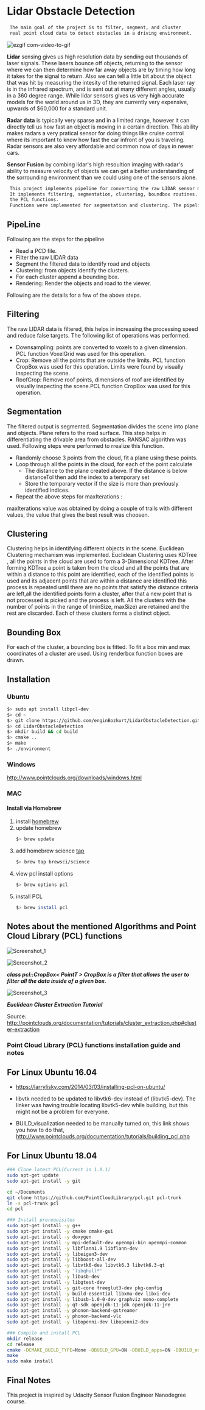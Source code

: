 # Lidar Obstacle Detection

```diff
 The main goal of the project is to filter, segment, and cluster  
 real point cloud data to detect obstacles in a driving environment.
```
![ezgif com-video-to-gif](https://user-images.githubusercontent.com/30608533/65621434-65750100-dfcc-11e9-864f-b9a93de1b16e.gif)

**Lidar** sensing gives us high resolution data by sending out thousands of laser signals. These lasers bounce off objects, returning to the sensor where we can then determine how far away objects are by timing how long it takes for the signal to return. Also we can tell a little bit about the object that was hit by measuring the intesity of the returned signal. Each laser ray is in the infrared spectrum, and is sent out at many different angles, usually in a 360 degree range. While lidar sensors gives us very high accurate models for the world around us in 3D, they are currently very expensive, upwards of $60,000 for a standard unit.

**Radar data** is typically very sparse and in a limited range, however it can directly tell us how fast an object is moving in a certain direction. This ability makes radars a very pratical sensor for doing things like cruise control where its important to know how fast the car infront of you is traveling. Radar sensors are also very affordable and common now of days in newer cars.

**Sensor Fusion** by combing lidar's high resoultion imaging with radar's ability to measure velocity of objects we can get a better understanding of the sorrounding environment than we could using one of the sensors alone.

```diff
 This project implements pipeline for converting the raw LIDAR sensor measurements into trackable objects. 
 It implements filtering, segmentation, clustering, boundbox routines. Filtering was performed using 
 the PCL functions. 
 Functions were implemented for segmentation and clustering. The pipeline details are as the following.
```


## PipeLine 
Following are the steps for the pipeline
- Read a PCD file.
- Filter the raw LIDAR data 
- Segment the filtered data to identify road and objects
- Clustering: from objects identify the clusters.
- For each cluster append a bounding box. 
- Rendering: Render the objects and road to the viewer. 



Following are the details for a few of the above steps. 

## Filtering
The raw LIDAR data is filtered, this helps in increasing the processing speed and reduce false targets. The following list of operations was performed. 
 - Downsampling: points are converted to voxels to a given dimension. PCL function VoxelGrid was used for this operation.
 - Crop: Remove all the points that are outside the limits. PCL function CropBox was used for this operation. Limits were found by visually inspecting the scene. 
 - RoofCrop: Remove roof points, dimensions of roof are identified by visually inspecting the scene.PCL function CropBox was used for this operation.
 
## Segmentation
The filtered output is segmented. Segmentation divides the scene into plane and objects. Plane refers to the road surface. This step helps in differentiating  the drivable area from obstacles. RANSAC algorithm was used. Following steps were performed to rrealize this function.
  - Randomly choose 3 points from the cloud, fit a plane using these points.
  - Loop through all the points in the cloud, for each of the point calculate
     - The distance to the plane created above. If the distance is below distanceTol then add the index to a temporary set
     - Store the temporary vector if the size is more than previously identified indices.
  - Repeat the above steps for maxIterations : 
  
 maxIterations value was obtained by doing a couple of trails with different values, the value that gives the best result was choosen. 
 
 ## Clustering
 Clustering helps in identifying different objects in the scene. Euclidean Clustering mechanism was implemented. Euclidean Clustering uses KDTree , all the points in the cloud are used to form a 3-Dimensional KDTree. After forming KDTree a point is taken from the cloud and all the points that are within a distance to this point are identified, each of the identified points is used and its adjacent points that are within a distance are identified this process is repeated until there are no points that satisfy the distance criteria are left,all the identified points form a cluster, after that a new point that is not processed is picked and the process is left. All the clusters with the number of points in the range of (minSize, maxSize) are retained and the rest are discarded. Each of these clusters forms a distinct object. 

## Bounding Box 
 For each of the cluster, a bounding box is fitted. To fit a box min and max coordinates of a cluster are used. Using renderbox function boxes are drawn. 
 


## Installation

### Ubuntu 

```bash
$> sudo apt install libpcl-dev
$> cd ~
$> git clone https://github.com/enginBozkurt/LidarObstacleDetection.git
$> cd LidarObstacleDetection
$> mkdir build && cd build
$> cmake ..
$> make
$> ./environment
```

### Windows 

http://www.pointclouds.org/downloads/windows.html

### MAC

#### Install via Homebrew
1. install [homebrew](https://brew.sh/)
2. update homebrew 
	```bash
	$> brew update
	```
3. add  homebrew science [tap](https://docs.brew.sh/Taps) 
	```bash
	$> brew tap brewsci/science
	```
4. view pcl install options
	```bash
	$> brew options pcl
	```
5. install PCL 
	```bash
	$> brew install pcl
	```


## Notes about the mentioned Algorithms and Point Cloud Library (PCL) functions

![Screenshot_1](https://user-images.githubusercontent.com/30608533/65598405-013e4700-dfa4-11e9-9ee4-d48650cd486d.jpg)

![Screenshot_2](https://user-images.githubusercontent.com/30608533/65598416-0602fb00-dfa4-11e9-967b-19cb9db49b09.jpg)



***class pcl::CropBox< PointT > CropBox is a filter that allows the user to filter all the data inside of a given box.***

![Screenshot_3](https://user-images.githubusercontent.com/30608533/65599785-44e68000-dfa7-11e9-9974-15b276202b76.jpg)



***Euclidean Cluster Extraction Tutorial***

Source: http://pointclouds.org/documentation/tutorials/cluster_extraction.php#cluster-extraction

### Point Cloud Library (PCL) functions installation guide and notes

## For Linux Ubuntu 16.04

- https://larrylisky.com/2014/03/03/installing-pcl-on-ubuntu/

- libvtk needed to be updated to libvtk6-dev instead of (libvtk5-dev). The linker was having trouble locating libvtk5-dev while building, but this might not be a problem for everyone.

- BUILD_visualization needed to be manually turned on, this link shows you how to do that, http://www.pointclouds.org/documentation/tutorials/building_pcl.php

## For Linux Ubuntu 18.04

```bash
### Clone latest PCL(Current is 1.9.1)
sudo apt-get update
sudo apt-get install -y git

cd ~/Documents
git clone https://github.com/PointCloudLibrary/pcl.git pcl-trunk
ln -s pcl-trunk pcl
cd pcl

### Install prerequisites
sudo apt-get install -y g++
sudo apt-get install -y cmake cmake-gui
sudo apt-get install -y doxygen
sudo apt-get install -y mpi-default-dev openmpi-bin openmpi-common
sudo apt-get install -y libflann1.9 libflann-dev
sudo apt-get install -y libeigen3-dev
sudo apt-get install -y libboost-all-dev
sudo apt-get install -y libvtk6-dev libvtk6.3 libvtk6.3-qt
sudo apt-get install -y 'libqhull*'
sudo apt-get install -y libusb-dev
sudo apt-get install -y libgtest-dev
sudo apt-get install -y git-core freeglut3-dev pkg-config
sudo apt-get install -y build-essential libxmu-dev libxi-dev
sudo apt-get install -y libusb-1.0-0-dev graphviz mono-complete
sudo apt-get install -y qt-sdk openjdk-11-jdk openjdk-11-jre
sudo apt-get install -y phonon-backend-gstreamer
sudo apt-get install -y phonon-backend-vlc
sudo apt-get install -y libopenni-dev libopenni2-dev

### Compile and install PCL
mkdir release
cd release
cmake -DCMAKE_BUILD_TYPE=None -DBUILD_GPU=ON -DBUILD_apps=ON -DBUILD_examples=ON ..
make
sudo make install

```

## Final Notes
This project is inspired by Udacity Sensor Fusion Engineer Nanodegree course.


